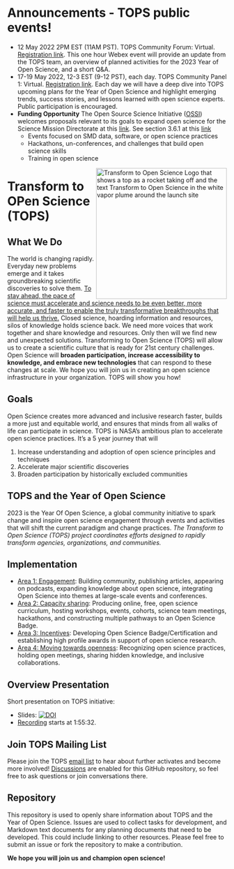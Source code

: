 # Announcements - TOPS public events!
- 12 May 2022 2PM EST (11AM PST). TOPS Community Forum: Virtual. [Registration link](https://go.nasa.gov/36aVsmH). This one hour Webex event will provide an update from the TOPS team, an overview of planned activities for the 2023 Year of Open Science, and a short Q&A.
- 17-19 May 2022, 12-3 EST (9-12 PST), each day. TOPS Community Panel 1: Virtual. [Registration link](https://forms.gle/sgLgwM1nxGzqJbuA6). Each day we will have a deep dive into TOPS upcoming plans for the Year of Open Science and highlight emerging trends, success stories, and lessons learned with open science experts. Public participation is encouraged.
- **Funding Opportunity** The Open Source Science Initiative ([OSSI](https://science.nasa.gov/open-science-overview)) welcomes proposals relevant to its goals to expand open science for the Science Mission Directorate at this [link](https://nspires.nasaprs.com/external/solicitations/summary.do?solId=%7bC669B5EF-ACBB-A0E4-B57D-06F31DEABDB5%7d&path=&method=init). See section 3.6.1 at this [link](https://nspires.nasaprs.com/external/viewrepositorydocument?cmdocumentid=860804&solicitationId={C669B5EF-ACBB-A0E4-B57D-06F31DEABDB5}&viewSolicitationDocument=1)
     - Events focused on SMD data, software, or open science practices
     - Hackathons, un-conferences, and challenges that build open science skills
     - Training in open science


<img align="right" src="https://github.com/nasa/Transform-to-Open-Science/blob/main/assets/logos/Tops_logo%404x.png" width="300" alt="Transform to Open Science Logo that shows a top as a rocket taking off and the text Transform to Open Science in the white vapor plume around the launch site">

# Transform to OPen Science (TOPS)

## What We Do

The world is changing rapidly. Everyday new problems emerge and it takes groundbreaking scientific discoveries to solve them. [To stay ahead, the pace of science must accelerate and science needs to be even better, more accurate, and faster to enable the truly transformative breakthroughs that will help us thrive.](./motivations_and_plans.md) Closed science, hoarding information and resources, silos of knowledge holds science back. We need more voices that work together and share knowledge and resources. Only then will we find new and unexpected solutions. Transforming to Open Science (TOPS) will allow us to create a scientific culture that is ready for 21st century challenges. Open Science will **broaden participation, increase accessibility to knowledge, and embrace new technologies** that can respond to these changes at scale. We hope you will join us in creating an open science infrastructure in your organization. TOPS will show you how! 

## Goals

Open Science creates more advanced and inclusive research faster, builds a more just and equitable world, and ensures that minds from all walks of life can participate in science. TOPS is NASA’s ambitious plan to accelerate open science practices. It’s a 5 year journey that will  
1. Increase understanding and adoption of open science principles and techniques 
2. Accelerate major scientific discoveries 
3. Broaden participation by historically excluded communities 

## TOPS and the Year of Open Science

2023 is the Year Of Open Science, a global community initiative to spark change and inspire open science engagement through events and activities that will shift the current paradigm and change practices. *The Transform to Open Science (TOPS) project coordinates efforts designed to rapidly transform agencies, organizations, and communities.*

## Implementation
- [Area 1: Engagement](./docs/Area1_Engagement/readme.md): Building community, publishing articles, appearing on podcasts, expanding knowledge about open science, integrating Open Science into themes at large-scale events and conferences.
- [Area 2: Capacity sharing](./docs/Area2_Capacity_Sharing/readme.md): Producing online, free, open science curriculum, hosting workshops, events, cohorts, science team meetings, hackathons, and constructing multiple pathways to an Open Science Badge.
- [Area 3: Incentives](./docs/Area3_Incentives/readme.md): Developing Open Science Badge/Certification and establishing high profile awards in support of open science research.
- [Area 4: Moving towards openness](./docs/Area4_Moving_To_Openness/readme.md): Recognizing open science practices, holding open meetings, sharing hidden knowledge, and inclusive collaborations.
 
## Overview Presentation
Short presentation on TOPS initiative: 
- Slides: [![DOI](https://zenodo.org/badge/DOI/10.5281/zenodo.5621674.svg)](https://doi.org/10.5281/zenodo.5621674)
- [Recording](https://www.youtube.com/watch?v=wtKHHe3m778&t=6977s&ab_channel=ScienceAtNASA) starts at 1:55:32.

## Join TOPS Mailing List
Please join the TOPS [email list](https://docs.google.com/forms/d/e/1FAIpQLSeb_6PdbaPYFcVwXWgMJ053Q_pF2rW2YOu51Qmrh5nWaRYc7Q/viewform) to hear about further activates and become more involved! [Discussions](https://github.com/nasa/Transform-to-Open-Science/discussions) are enabled for this GitHub repository, so feel free to ask questions or join conversations there.

 
## Repository

This repository is used to openly share information about TOPS and the Year of Open Science. 
Issues are used to collect tasks for development, and Markdown text documents for any planning documents that need to be developed.  This could include linking to other resources. Please feel free to submit an issue or fork the repository to make a contribution. 


**We hope you will join us and champion open science!**
